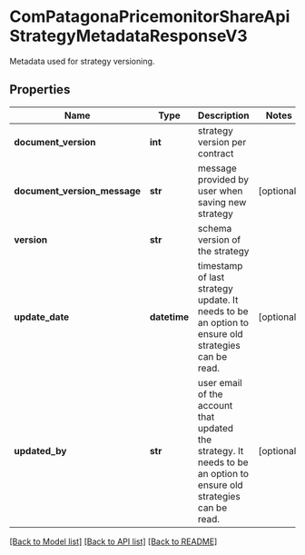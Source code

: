 # ComPatagonaPricemonitorShareApiStrategyMetadataResponseV3

Metadata used for strategy versioning.
## Properties
Name | Type | Description | Notes
------------ | ------------- | ------------- | -------------
**document_version** | **int** | strategy version per contract | 
**document_version_message** | **str** | message provided by user when saving new strategy | [optional] 
**version** | **str** | schema version of the strategy | 
**update_date** | **datetime** | timestamp of last strategy update. It needs to be an option to ensure old strategies can be read. | [optional] 
**updated_by** | **str** | user email of the account that updated the strategy. It needs to be an option to ensure old strategies can be read. | [optional] 

[[Back to Model list]](../README.md#documentation-for-models) [[Back to API list]](../README.md#documentation-for-api-endpoints) [[Back to README]](../README.md)


